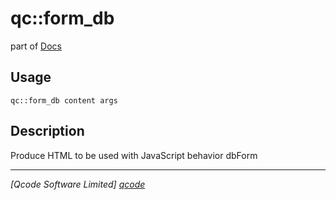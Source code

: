 qc::form_db
===========

part of [Docs](.)

Usage
-----
`qc::form_db content args`

Description
-----------
Produce HTML to be used with JavaScript behavior dbForm

----------------------------------
*[Qcode Software Limited] [qcode]*

[qcode]: www.qcode.co.uk "Qcode Software"